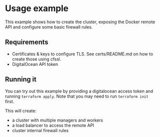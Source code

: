 # Usage example

This example shows how to create the cluster, exposing the Docker remote API and configure some basic firewall rules.

## Requirements

- Certificates & keys to configure TLS. See certs/README.md on how to create those using cfssl.
- DigitalOcean API token

## Running it

You can try out this example by providing a digitalocean access token and running `terraform apply`. Note that you may need to run `terraform init` first.

This will create:

- a cluster with multiple managers and workers
- a load balancer to access the remote API
- cluster internal firewall rules
